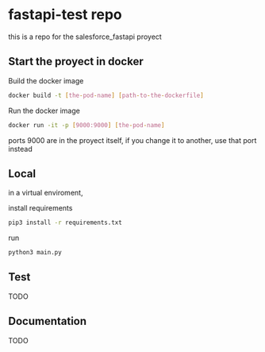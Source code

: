 # fastapi-test repo
this is a repo for the salesforce_fastapi proyect

## Start the proyect in docker

Build the docker image

```sh
docker build -t [the-pod-name] [path-to-the-dockerfile]
```

Run the docker image
```sh
docker run -it -p [9000:9000] [the-pod-name]
```

ports 9000 are in the proyect itself, if you change it to another, use that port instead

## Local

in a virtual enviroment,

install requirements
```sh
pip3 install -r requirements.txt
```
run
```sh
python3 main.py
```

## Test

TODO

## Documentation

TODO
